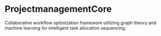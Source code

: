 # ProjectmanagementCore
Collaborative workflow optimization framework utilizing graph theory and machine learning for intelligent task allocation sequencing.
